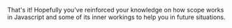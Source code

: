 That's it! Hopefully you've reinforced your knowledge on how scope works in Javascript and some of its inner workings to help you in future situations.